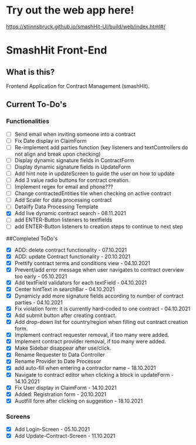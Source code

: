 # Try out the web app here!
https://stiinnsbruck.github.io/smashHit-UI/build/web/index.html#/

# SmashHit Front-End

## What is this?
Frontend Application for Contract Management (smashHit).

## Current To-Do's
### Functionalities
- [ ] Send email when inviting someone into a contract
- [ ] Fix Date display in ClaimForm
- [ ] Re-implement add parties function (key listeners and textControllers do not align and break upon checking)
- [ ] Display dynamic signature fields in ContractForm
- [ ] Display dynamic signature fields in UpdateForm
- [ ] Add hint note in updateScreen to guide the user on how to update
- [ ] Add 3 value radio buttons for contract creation.
- [ ] Implement regex for email and phone???
- [ ] Change contractedEntities tile when checking on active contract
- [ ] Add Scaler for data processing contract
- [ ] Detailfy Data Processing Template
- [X] Add live dynamic contract search - 08.11.2021
- [ ] add ENTER-Button listeners to textfields
- [ ] add ENTER-Button listeners to creation steps to continue to next step

##Completed ToDo's
- [X] ADD: delete contract functionality - 07.10.2021
- [X] ADD: update Contract functionality - 20.10.2021
- [X] Prettify contract terms and conditions view - 04.10.2021
- [X] Prevent/add error message when user navigates to contract overview too early - 05.10.2021
- [X] Add textField validators for each textField - 04.10.2021
- [X] Center hintText in searchBar - 04.10.2021
- [X] Dynamicly add more signature fields according to number of contract parties - 04.10.2021
- [X] Fix violation form: it is currently hard-coded to one contract - 04.10.2021
- [X] Add submit button after creating contract.
- [X] Add drop-down list for country/region when filling out contract creation form.
- [X] Implement contract requester removal, if too many were added.
- [X] Implement contract provider removal, if too many were added.
- [X] Make Sidebar disappear after use/click.
- [X] Rename Requester to Data Controller
- [X] Rename Provider to Date Processor
- [X] add auto-fill when entering a contractor name - 18.10.2021
- [X] Navigate to contract editor when clicking a block in updateForm - 14.10.2021
- [X] Fix User display in ClaimForm - 14.10.2021
- [X] Added: Registration form - 20.10.2021
- [X] Auotfill form after clicking on suggestion - 18.10.2021

### Screens
- [X] Add Login-Screen - 05.10.2021
- [X] Add Update-Contract-Screen - 11.10.2021
